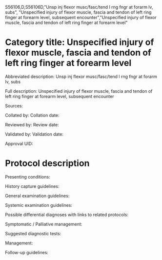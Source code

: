 S56106,D,S56106D,"Unsp inj flexor musc/fasc/tend l rng fngr at forarm lv, subs", "Unspecified injury of flexor muscle, fascia and tendon of left ring finger at forearm level, subsequent encounter","Unspecified injury of flexor muscle, fascia and tendon of left ring finger at forearm level"
# Category title: Unspecified injury of flexor muscle, fascia and tendon of left ring finger at forearm level

Abbreviated description: Unsp inj flexor musc/fasc/tend l rng fngr at forarm lv, subs

Full description: Unspecified injury of flexor muscle, fascia and tendon of left ring finger at forearm level, subsequent encounter

Sources:

Collated by:
Collation date:

Reviewed by:
Review date:

Validated by:
Validation date:

Approval UID:

# Protocol description

Presenting conditions:

History capture guidelines:

General examination guidelines:

Systemic examination guidelines:

Possible differential diagnoses with links to related protocols:

Symptomatic / Palliative management:

Suggested diagnostic tests:

Management:

Follow-up guidelines:
